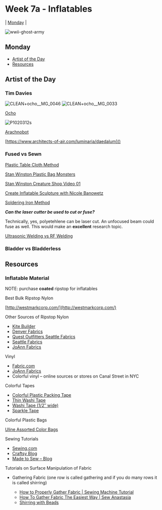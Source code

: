 # Week 7a - Inflatables

| [Monday](#monday) | 

![wwii-ghost-army](https://github.com/NovySan/unl-digifab/assets/5796142/a28f6c51-e9d8-43ca-925a-0f14e308a16b)

## Monday
- [Artist of the Day](#artist-of-the-day)
- [Resources](#resources)


## Artist of the Day 

### Tim Davies

![CLEAN+ocho__MG_0046](https://github.com/NovySan/unl-digifab/assets/5796142/86d70fca-6049-4748-9044-b71f84625324) 
![CLEAN+ocho__MG_0033](https://github.com/NovySan/unl-digifab/assets/5796142/19f771c3-2c8d-4ba0-8615-d0a72dfc64fd)

[Ocho](https://www.youtube.com/watch?v=KcYwXRdrhpU&t=59s)

![P1020312s](https://github.com/NovySan/unl-digifab/assets/5796142/f7a0a6a5-8d53-4519-a28a-7012e4ee19e5)

[Arachnobot](https://www.youtube.com/watch?v=c8O_NN5CUow)

[https://www.architects-of-air.com/luminaria/daedalum]()

### Fused vs Sewn

[Plastic Table Cloth Method](https://www.youtube.com/watch?v=THhGG1s-6sw)

[Stan Winston Plastic Bag Monsters](https://www.youtube.com/watch?v=pv1EQ_BAO7U)

[Stan Winston Creature Shop Video 01](https://www.youtube.com/watch?v=FHfSdHL7Kic)

[Create Inflatable Sculpture with Nicole Banowetz](https://www.youtube.com/watch?v=BBmMH-1-DG0)

[Soldering Iron Method](https://www.youtube.com/watch?v=LG_m2ELgUBo)

**_Can the laser cutter be used to cut or fuse?_**

Technically, yes, polyetehlene can be laser cut. An unfocused beam could fuse as well. This would make an **excellent** research topic.

[Ultrasonic Welding vs RF Welding](https://www.carolinacovertech.com/rf-welding-vs-ultrasonic-welding/)

### Bladder vs Bladderless


## Resources


### Inflatable Material

NOTE: purchase **coated** ripstop for inflatables

Best Bulk Ripstop Nylon

[http://westmarkcorp.com/](http://westmarkcorp.com/)

Other Sources of Ripstop Nylon

- [Kite Builder](http://www.kitebuilder.com/kitestudio.html)
- [Denver Fabrics](http://www.denverfabrics.com/search/search.aspx?source=searchbox&keywords=ripstop)
- [Quest Outfitters Seattle Fabrics](http://www.questoutfitters.com/uncoated_fabrics.htm#1.9%20UNCOATED%20RIPSTOP)
- [Seattle Fabrics](http://www.seattlefabrics.com/nylons.html#1.9%20oz%20unctd%20RS)
- [JoAnn Fabrics](http://www.joann.com/rip-stop-nylon/xprd560961.html#q=ripstop%2Bnylon&start=1)

Vinyl

- [Fabric.com](https://www.fabric.com/ProductDetail.aspx?ProductID=330606b7-abe7-41ea-b067-2015a0b219f7)
- [JoAnn Fabrics](http://www.joann.com/search?q=clear%20vinyl)
- Colorful vinyl – online sources or stores on Canal Street in NYC

Colorful Tapes

- [Colorful Plastic Packing Tape](https://www.amazon.com/Carton-Sealing-Tape-several-8-Rainbow/dp/B01GFJN3C6/ref=sr_1_14?ie=UTF8&qid=1515283030&sr=8-14&keywords=CARTON%2BSEALING%2BTAPE&th=1)
- [Thin Washi Tape](https://www.amazon.com/Decorative-Masking-Children-Warpping-Christmas/dp/B076CKSD7N/ref=pd_sim_201_9?_encoding=UTF8&pd_rd_i=B076CKSD7N&pd_rd_r=8HZYPZ1PV5TJVRV97XQF&pd_rd_w=ozryh&pd_rd_wg=A8ngR&psc=1&refRID=8HZYPZ1PV5TJVRV97XQF)
- [Washi Tape (1/2″ wide)](https://www.amazon.com/dp/B0713W4P9Y/ref=sspa_dk_detail_1?psc=1)
- [Sparkle Tape](https://www.amazon.com/Piokio-Masking-Decorative-Scrapbooking-Projects/dp/B074Q6TC9L/ref=pd_sim_201_6?_encoding=UTF8&pd_rd_i=B071HHZL82&pd_rd_r=8HZYPZ1PV5TJVRV97XQF&pd_rd_w=ozryh&pd_rd_wg=A8ngR&refRID=8HZYPZ1PV5TJVRV97XQF&th=1)

Colorful Plastic Bags

[Uline Assorted Color Bags](https://www.uline.com/Product/Detail/S-13157/Shopping-Bags-Plastic/Die-Cut-Handle-Bags-12-x-15-Assorted)

Sewing Tutorials

- [Sewing.com](https://sewing.com/)
- [Craftsy Blog](https://www.craftsy.com/sewing/articles/)
- [Made to Sew – Blog](http://www.madetosew.com/blog/)

Tutorials on Surface Manipulation of Fabric

- Gathering Fabric
(one row is called gathering and if you do many rows it is called shirring)

	- [How to Properly Gather Fabric | Sewing Machine Tutorial](https://youtu.be/_AnIpW_CDYw)
	- [How To Gather Fabric The Easiest Way | Sew Anastasia](https://youtu.be/bIeZi4aQ_0w)
	- [Shirring with Beads](https://youtu.be/FoUNRh2-Q5o)








